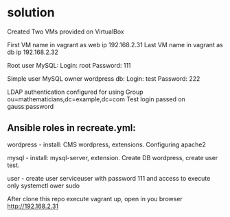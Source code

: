 # solution

Created Two VMs provided on VirtualBox

First VM name in vagrant as web ip 192.168.2.31
Last VM name in vagrant as db ip 192.168.2.32

Root user MySQL:
Login: root
Password: 111

Simple user MySQL owner wordpress db:
Login: test
Password: 222

LDAP authentication configured for using Group ou=mathematicians,dc=example,dc=com
Test login passed on gauss:password

## Ansible roles in recreate.yml:
wordpress - install: CMS wordpress, extensions. Configuring apache2

mysql - install: mysql-server, extension. Create DB wordpress, create user test.

user - create user serviceuser with password 111 and access to execute only systemctl ower sudo

After clone this repo execute vagrant up, open in you browser http://192.168.2.31
